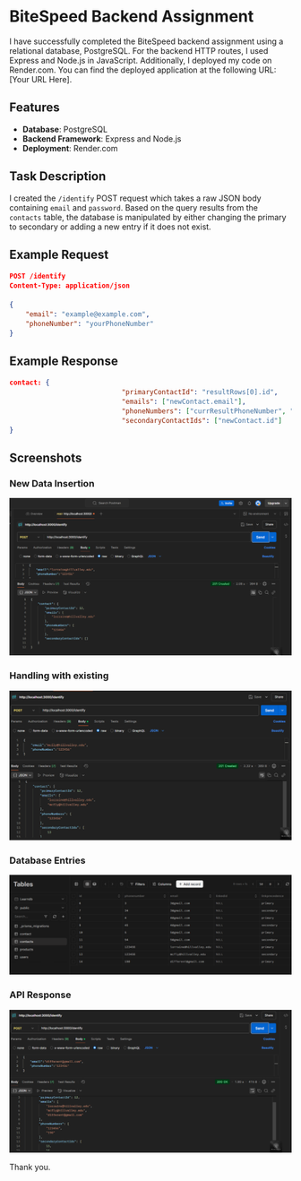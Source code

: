 # BiteSpeed Backend Assignment

I have successfully completed the BiteSpeed backend assignment using a relational database, PostgreSQL. For the backend HTTP routes, I used Express and Node.js in JavaScript. Additionally, I deployed my code on Render.com. You can find the deployed application at the following URL: [Your URL Here].

## Features

- **Database**: PostgreSQL
- **Backend Framework**: Express and Node.js
- **Deployment**: Render.com

## Task Description

I created the `/identify` POST request which takes a raw JSON body containing `email` and `password`. Based on the query results from the `contacts` table, the database is manipulated by either changing the primary to secondary or adding a new entry if it does not exist.

## Example Request

```json
POST /identify
Content-Type: application/json

{
    "email": "example@example.com",
    "phoneNumber": "yourPhoneNumber"
}
```

## Example Response

```json
contact: {
                            "primaryContactId": "resultRows[0].id",
                            "emails": ["newContact.email"],
                            "phoneNumbers": ["currResultPhoneNumber", "newContact.phonenumber"],
                            "secondaryContactIds": ["newContact.id"]
} 

```

## Screenshots

### New Data Insertion 
![Request Example](./FirstInsert.png)

### Handling with existing
![Response Example](./secondInsert.png)


### Database Entries
![Database Entries](./Database.png)

### API Response
![API Response](./Handling%20multiple%20entries.png)


Thank you.